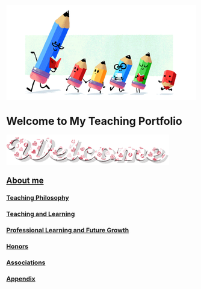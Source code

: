 <img src="teacher-gif.gif" align="center"/>

# Welcome to My Teaching Portfolio

<img src="welcome-19.gif" align="center"/>

## [About me](victoriachoy/victoriachoy.github.io/blob/main/about.md)

### [Teaching Philosophy](#teaching-philosophy-1)

### [Teaching and Learning](#teaching-and-learning-1)

### [Professional Learning and Future Growth](#professional-learning-and-future-growth-1)
  
### [Honors](#honors-1)
  
### [Associations](#associations-1)

### [Appendix](#appendix-1)


